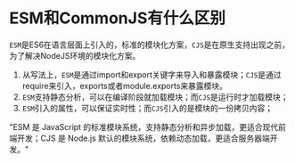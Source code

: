 # ESM和CommonJS有什么区别

​	`ESM`是ES6在语言层面上引入的，标准的模块化方案，`CJS`是在原生支持出现之前，为了解决NodeJS环境的模块化方案。

1. 从写法上，`ESM`是通过import和export关键字来导入和暴露模块；`CJS`是通过require来引入，exports或者module.exports来暴露模块。
2. `ESM`支持静态分析，可以在编译阶段就加载模块；而`CJS`是运行时才加载模块；
3. `ESM`引入的属性，可以保证实时性；而`CJS`引入的是模块的一份拷贝内容；



"ESM 是 JavaScript 的标准模块系统，支持静态分析和异步加载，更适合现代前端开发；CJS 是 Node.js 默认的模块系统，依赖动态加载，更适合服务器端开发。"